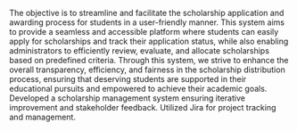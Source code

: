 The objective is to streamline and facilitate the scholarship application and awarding process for students in a user-friendly manner. This system aims to provide a seamless and accessible platform where students can easily apply for scholarships and track their application status, while also enabling administrators to efficiently review, evaluate, and allocate scholarships based on predefined criteria. Through this system, we strive to enhance the overall transparency, efficiency, and fairness in the scholarship distribution process, ensuring that deserving students are supported in their educational pursuits and empowered to achieve their academic goals.
Developed a scholarship management system ensuring iterative improvement and stakeholder feedback.
Utilized Jira for project tracking and management.
